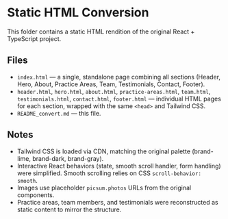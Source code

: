 
# Static HTML Conversion

This folder contains a static HTML rendition of the original React + TypeScript project.

## Files
- `index.html` — a single, standalone page combining all sections (Header, Hero, About, Practice Areas, Team, Testimonials, Contact, Footer).
- `header.html`, `hero.html`, `about.html`, `practice-areas.html`, `team.html`, `testimonials.html`, `contact.html`, `footer.html` — individual HTML pages for each section, wrapped with the same `<head>` and Tailwind CSS.
- `README_convert.md` — this file.

## Notes
- Tailwind CSS is loaded via CDN, matching the original palette (brand-lime, brand-dark, brand-gray).
- Interactive React behaviors (state, smooth scroll handler, form handling) were simplified. Smooth scrolling relies on CSS `scroll-behavior: smooth`.
- Images use placeholder `picsum.photos` URLs from the original components.
- Practice areas, team members, and testimonials were reconstructed as static content to mirror the structure.

